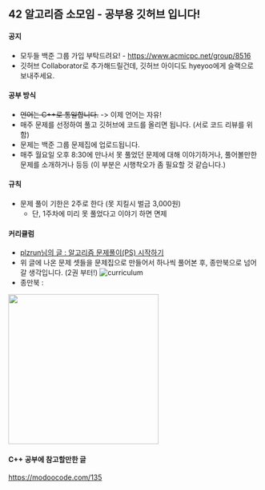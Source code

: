 ## 42 알고리즘 소모임 - 공부용 깃허브 입니다!

#### 공지

- 모두들 백준 그룹 가입 부탁드려요! - https://www.acmicpc.net/group/8516
- 깃허브 Collaborator로 추가해드릴건데, 깃허브 아이디도 hyeyoo에게 슬랙으로 보내주세요.

#### 공부 방식
- ~~언어는 C++로 통일합니다.~~ -> 이제 언어는 자유!
- 매주 문제를 선정하여 풀고 깃허브에 코드를 올리면 됩니다. (서로 코드 리뷰를 위함)
- 문제는 백준 그룹 문제집에 업로드됩니다.
- 매주 월요일 오후 8:30에 만나서 못 풀었던 문제에 대해 이야기하거나, 풀어볼만한 문제를 소개하거나 등등 (이 부분은 시행착오가 좀 필요할 것 같습니다.)

#### 규칙
- 문제 풀이 기한은 2주로 한다 (못 지킬시 벌금 3,000원)
  - 단, 1주차에 미리 못 풀었다고 이야기 하면 면제

#### 커리큘럼
- [plzrun님의 글 : 알고리즘 문제풀이(PS) 시작하기](https://plzrun.tistory.com/entry/%EC%95%8C%EA%B3%A0%EB%A6%AC%EC%A6%98-%EB%AC%B8%EC%A0%9C%ED%92%80%EC%9D%B4PS-%EC%8B%9C%EC%9E%91%ED%95%98%EA%B8%B0)
- 위 글에 나온 문제 셋들을 문제집으로 만들어서 하나씩 풀어본 후, 종만북으로 넘어갈 생각입니다. (2권 부터!)
![curriculum](https://github.com/hygoni/42somoim/raw/master/img/problem_set.png)
- 종만북 :
<a href="http://www.yes24.com/Product/Goods/8006522">
  <img src="https://github.com/hygoni/42somoim/raw/master/img/book.jpeg" width="300" height="300">
</a>
<br>

#### C++ 공부에 참고할만한 글

https://modoocode.com/135
